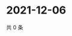 # 2021-12-06

共 0 条

<!-- BEGIN WEIBO -->
<!-- 最后更新时间 Mon Dec 06 2021 08:15:08 GMT+0800 (China Standard Time) -->

<!-- END WEIBO -->
